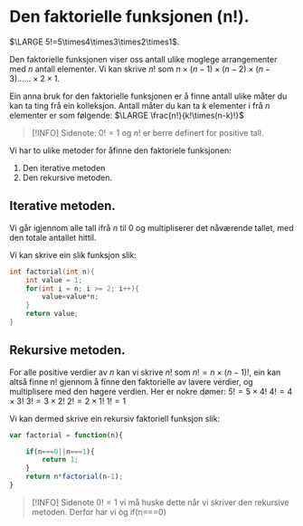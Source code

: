 # Den faktorielle funksjonen (n!).

$\LARGE 5!=5\times4\times3\times2\times1$.

Den faktorielle funksjonen viser oss antall ulike moglege arrangementer med $n$ antall elementer.
Vi kan skrive $n!$ som $n\times (n-1)\times(n-2)\times(n-3)……\times 2 \times 1$.

Ein anna bruk for den faktorielle funksjonen er å finne antall ulike måter du kan ta ting frå ein kolleksjon. Antall måter du kan ta $k$ elementer i frå $n$ elementer er som følgende: $\LARGE \frac{n!}{k!\times(n-k)!}$

>[!INFO] Sidenote:
>$0!=1$ og $n!$ er berre definert for positive tall.


Vi har to ulike metoder for åfinne den faktoriele funksjonen:
1. Den iterative metoden
2. Den rekursive metoden.


## Iterative metoden.
Vi går igjennom alle tall ifrå $n$ til $0$ og multipliserer det nåværende tallet, med den totale antallet hittil.

Vi kan skrive ein slik funksjon slik:
```c++
int factorial(int n){
	int value = 1;
	for(int i = n; i >= 2; i++){
		value=value*n;
	}
	return value;
}
```


## Rekursive metoden.

For alle positive verdier av $n$ kan vi skrive $n!$ som $n!=n\times(n-1)!$, ein kan altså finne $n!$ gjennom å finne den faktorielle av lavere verdier, og multiplisere med den høgere verdien.
Her er nokre dømer:
$5!=5\times4!$
$4!=4\times3!$
$3!=3\times2!$
$2!=2\times1!$
$1!=1$

Vi kan dermed skrive ein rekursiv faktoriell funksjon slik:

```js
var factorial = function(n){

	if(n===0||n===1){
		return 1;
	}
	return n*factorial(n-1);
}

```

>[!INFO] Sidenote
>$0!=1$ vi må huske dette når vi skriver den rekursive metoden.
>Derfor har vi òg if(n===0)
